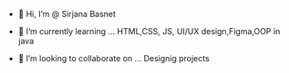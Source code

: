 - 👋 Hi, I’m @ Sirjana Basnet
  
- 🌱 I’m currently learning ... HTML,CSS, JS, UI/UX design,Figma,OOP in java
- 💞️ I’m looking to collaborate on ... Designig projects

<!---
saliinGithub/saliinGithub is a ✨ special ✨ repository because its `README.md` (this file) appears on your GitHub profile.
You can click the Preview link to take a look at your changes.
--->

